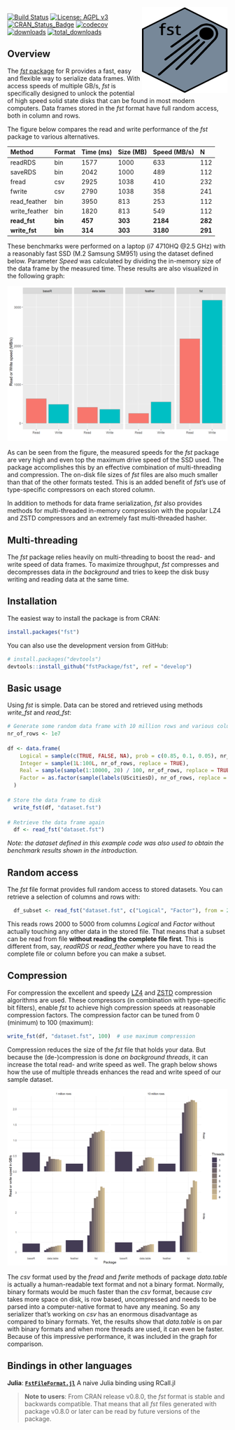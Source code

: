 
<!-- README.md is generated from README.Rmd. Please edit that file -->

<img src="fst.png" align="right" height="196" width="196" />

[![Build
Status](https://github.com/fstpackage/fst/actions/workflows/R-CMD-check.yaml/badge.svg?branch=develop)](https://github.com/fstpackage/fst/actions/workflows/R-CMD-check.yaml)
[![License: AGPL
v3](https://img.shields.io/badge/License-AGPL%20v3-blue.svg)](https://www.gnu.org/licenses/agpl-3.0)
[![CRAN\_Status\_Badge](http://www.r-pkg.org/badges/version/fst)](https://cran.r-project.org/package=fst)
[![codecov](https://codecov.io/gh/fstpackage/fst/branch/develop/graph/badge.svg)](https://codecov.io/gh/fstpackage/fst)
[![downloads](http://cranlogs.r-pkg.org/badges/fst)](http://cran.rstudio.com/web/packages/fst/index.html)
[![total\_downloads](https://cranlogs.r-pkg.org/badges/grand-total/fst)](http://cran.rstudio.com/web/packages/fst/index.html)

## Overview

The [*fst* package](https://github.com/fstpackage/fst) for R provides a
fast, easy and flexible way to serialize data frames. With access speeds
of multiple GB/s, *fst* is specifically designed to unlock the potential
of high speed solid state disks that can be found in most modern
computers. Data frames stored in the *fst* format have full random
access, both in column and rows.

The figure below compares the read and write performance of the *fst*
package to various alternatives.

| Method         | Format  | Time (ms) | Size (MB) | Speed (MB/s) | N       |
|:---------------|:--------|:----------|:----------|:-------------|:--------|
| readRDS        | bin     | 1577      | 1000      | 633          | 112     |
| saveRDS        | bin     | 2042      | 1000      | 489          | 112     |
| fread          | csv     | 2925      | 1038      | 410          | 232     |
| fwrite         | csv     | 2790      | 1038      | 358          | 241     |
| read\_feather  | bin     | 3950      | 813       | 253          | 112     |
| write\_feather | bin     | 1820      | 813       | 549          | 112     |
| **read\_fst**  | **bin** | **457**   | **303**   | **2184**     | **282** |
| **write\_fst** | **bin** | **314**   | **303**   | **3180**     | **291** |

These benchmarks were performed on a laptop (i7 4710HQ @2.5 GHz) with a
reasonably fast SSD (M.2 Samsung SM951) using the dataset defined below.
Parameter *Speed* was calculated by dividing the in-memory size of the
data frame by the measured time. These results are also visualized in
the following graph:

![](README-speed-bench-1.png)<!-- -->

As can be seen from the figure, the measured speeds for the *fst*
package are very high and even top the maximum drive speed of the SSD
used. The package accomplishes this by an effective combination of
multi-threading and compression. The on-disk file sizes of *fst* files
are also much smaller than that of the other formats tested. This is an
added benefit of *fst*’s use of type-specific compressors on each stored
column.

In addition to methods for data frame serialization, *fst* also provides
methods for multi-threaded in-memory compression with the popular LZ4
and ZSTD compressors and an extremely fast multi-threaded hasher.

## Multi-threading

The *fst* package relies heavily on multi-threading to boost the read-
and write speed of data frames. To maximize throughput, *fst* compresses
and decompresses data *in the background* and tries to keep the disk
busy writing and reading data at the same time.

## Installation

The easiest way to install the package is from CRAN:

``` r
install.packages("fst")
```

You can also use the development version from GitHub:

``` r
# install.packages("devtools")
devtools::install_github("fstPackage/fst", ref = "develop")
```

## Basic usage

Using *fst* is simple. Data can be stored and retrieved using methods
*write\_fst* and *read\_fst*:

``` r
# Generate some random data frame with 10 million rows and various column types
nr_of_rows <- 1e7

df <- data.frame(
    Logical = sample(c(TRUE, FALSE, NA), prob = c(0.85, 0.1, 0.05), nr_of_rows, replace = TRUE),
    Integer = sample(1L:100L, nr_of_rows, replace = TRUE),
    Real = sample(sample(1:10000, 20) / 100, nr_of_rows, replace = TRUE),
    Factor = as.factor(sample(labels(UScitiesD), nr_of_rows, replace = TRUE))
  )

# Store the data frame to disk
  write_fst(df, "dataset.fst")
  
# Retrieve the data frame again
  df <- read_fst("dataset.fst")
```

*Note: the dataset defined in this example code was also used to obtain
the benchmark results shown in the introduction.*

## Random access

The *fst* file format provides full random access to stored datasets.
You can retrieve a selection of columns and rows with:

``` r
  df_subset <- read_fst("dataset.fst", c("Logical", "Factor"), from = 2000, to = 5000)
```

This reads rows 2000 to 5000 from columns *Logical* and *Factor* without
actually touching any other data in the stored file. That means that a
subset can be read from file **without reading the complete file
first**. This is different from, say, *readRDS* or *read\_feather* where
you have to read the complete file or column before you can make a
subset.

## Compression

For compression the excellent and speedy
[LZ4](https://github.com/lz4/lz4) and
[ZSTD](https://github.com/facebook/zstd) compression algorithms are
used. These compressors (in combination with type-specific bit filters),
enable *fst* to achieve high compression speeds at reasonable
compression factors. The compression factor can be tuned from 0
(minimum) to 100 (maximum):

``` r
write_fst(df, "dataset.fst", 100)  # use maximum compression
```

Compression reduces the size of the *fst* file that holds your data. But
because the (de-)compression is done *on background threads*, it can
increase the total read- and write speed as well. The graph below shows
how the use of multiple threads enhances the read and write speed of our
sample dataset.

![](README-multi-threading-1.png)<!-- -->

The *csv* format used by the *fread* and *fwrite* methods of package
*data.table* is actually a human-readable text format and not a binary
format. Normally, binary formats would be much faster than the *csv*
format, because *csv* takes more space on disk, is row based,
uncompressed and needs to be parsed into a computer-native format to
have any meaning. So any serializer that’s working on *csv* has an
enormous disadvantage as compared to binary formats. Yet, the results
show that *data.table* is on par with binary formats and when more
threads are used, it can even be faster. Because of this impressive
performance, it was included in the graph for comparison.

## Bindings in other languages

**Julia**:
[**`FstFileFormat.jl`**](https://github.com/xiaodaigh/FstFileFormat.jl)
A naive Julia binding using RCall.jl

> **Note to users**: From CRAN release v0.8.0, the *fst* format is
> stable and backwards compatible. That means that all *fst* files
> generated with package v0.8.0 or later can be read by future versions
> of the package.

